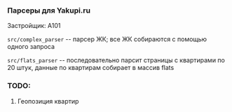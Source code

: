 ### Парсеры для Yakupi.ru

Застройщик: A101

`src/complex_parser` -- парсер ЖК; все ЖК собираются с помощью одного запроса

`src/flats_parser` -- последовательно парсит страницы с квартирами по 20 штук, данные по квартирам собирает в массив flats

### TODO: 

1. Геопозиция квартир